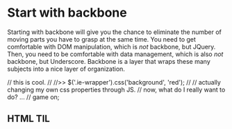 # Start with backbone

Starting with backbone will give you the chance to eliminate the number of moving parts you have to grasp at the same time. You need to get comfortable with DOM manipulation, which is _not_ backbone, but JQuery. Then, you need to be comfortable with data management, which is also _not_ backbone, but Underscore. Backbone is a layer that wraps these many subjects into a nice layer of organization. 


// this is cool.
//
//>>    $('.ie-wrapper').css('background', 'red');
//
// actually changing my own css properties through JS.
// now, what do I really want to do? ...
// game on;

## HTML TIL
<!-- _dw  TIL  -->
<!--  id's can't have 2 in same -->
<!--  id='ie' works but.. -->
<!--  id='ie two' does not work. -->
